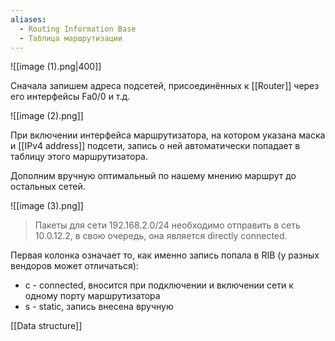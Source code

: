 ```yaml
---
aliases:
  - Routing Information Base
  - Таблица маршрутизации
---
```

![[image (1).png|400]]

Сначала запишем адреса подсетей, присоединённых к [[Router]] через его интерфейсы Fa0/0 и т.д.

![[image (2).png]]

При включении интерфейса маршрутизатора, на котором указана маска и [[IPv4 address]] подсети, запись о ней автоматически попадает в таблицу этого маршрутизатора.

Дополним вручную оптимальный по нашему мнению маршрут до остальных сетей.

![[image (3).png]]
>Пакеты для сети 192.168.2.0/24 необходимо отправить в сеть 10.0.12.2, в свою очередь, она является directly connected. 

Первая колонка означает то, как именно запись попала в RIB (у разных вендоров может отличаться):

* c - connected, вносится при подключении и включении сети к одному порту маршрутизатора
* s - static, запись внесена вручную

[[Data structure]]